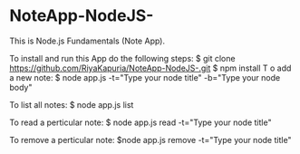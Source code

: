# NoteApp-NodeJS-
This is Node.js Fundamentals (Note App).

To install and run this App do the following steps:
$ git clone https://github.com/RiyaKapuria/NoteApp-NodeJS-.git
$ npm install
T
o add a new note:
$ node app.js -t="Type your node title" -b="Type your node body"

To list all notes:
$ node app.js list

To read a perticular note:
$ node app.js read -t="Type your node title"

To remove a perticular note:
$node app.js remove -t="Type your node title"
